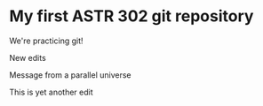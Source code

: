 # My first ASTR 302 git repository

We're practicing git!

New edits

Message from a parallel universe

This is yet another edit

